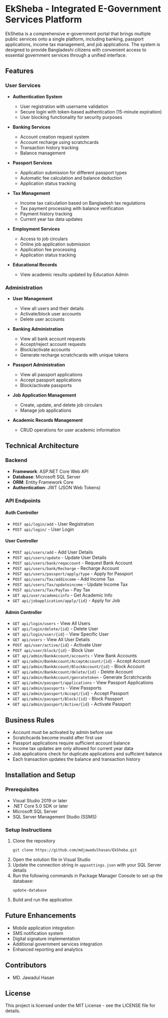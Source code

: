 # EkSheba - Integrated E-Government Services Platform

EkSheba is a comprehensive e-government portal that brings multiple public services onto a single platform, including banking, passport applications, income tax management, and job applications. The system is designed to provide Bangladeshi citizens with convenient access to essential government services through a unified interface.

## Features

### User Services
- **Authentication System**
  - User registration with username validation
  - Secure login with token-based authentication (15-minute expiration)
  - User blocking functionality for security purposes

- **Banking Services**
  - Account creation request system
  - Account recharge using scratchcards
  - Transaction history tracking
  - Balance management

- **Passport Services**
  - Application submission for different passport types
  - Automatic fee calculation and balance deduction
  - Application status tracking

- **Tax Management**
  - Income tax calculation based on Bangladesh tax regulations
  - Tax payment processing with balance verification
  - Payment history tracking
  - Current year tax data updates

- **Employment Services**
  - Access to job circulars
  - Online job application submission
  - Application fee processing
  - Application status tracking

- **Educational Records**
  - View academic results updated by Education Admin

### Administration
- **User Management**
  - View all users and their details
  - Activate/block user accounts
  - Delete user accounts

- **Banking Administration**
  - View all bank account requests
  - Accept/reject account requests
  - Block/activate accounts
  - Generate recharge scratchcards with unique tokens

- **Passport Administration**
  - View all passport applications
  - Accept passport applications
  - Block/activate passports

- **Job Application Management**
  - Create, update, and delete job circulars
  - Manage job applications

- **Academic Records Management**
  - CRUD operations for user academic information

## Technical Architecture

### Backend
- **Framework**: ASP.NET Core Web API
- **Database**: Microsoft SQL Server
- **ORM**: Entity Framework Core
- **Authentication**: JWT (JSON Web Tokens)

### API Endpoints

#### Auth Controller
- `POST api/login/add` - User Registration
- `POST api/login/` - User Login

#### User Controller
- `POST api/users/add` - Add User Details
- `POST api/users/update` - Update User Details
- `POST api/users/bank/reqaccount` - Request Bank Account
- `POST api/users/bank/Recharge` - Recharge Account
- `POST api/users/passport/apply/type` - Apply for Passport
- `POST api/users/Tax/addincome` - Add Income Tax
- `POST api/users/Tax/updateincome` - Update Income Tax
- `POST api/users/Tax/PayTax` - Pay Tax
- `GET api/user/academicinfo` - Get Academic Info
- `GET api/jobapplication/apply/{id}` - Apply for Job

#### Admin Controller
- `GET api/login/users` - View All Users
- `GET api/login/delete/{id}` - Delete User
- `GET api/login/user/{id}` - View Specific User
- `GET api/users` - View All User Details
- `POST api/user/active/{id}` - Activate User
- `POST api/user/block/{id}` - Block User
- `GET api/admin/BankAccount/accounts` - View Bank Accounts
- `GET api/admin/BankAccount/AcceptAccount/{id}` - Accept Account
- `GET api/admin/BankAccount/BlockAccount/{id}` - Block Account
- `GET api/admin/BankAccount/delete/{id}` - Delete Account
- `GET api/admin/BankAccount/genratetoken` - Generate Scratchcards
- `GET api/admin/passport/applications` - View Passport Applications
- `GET api/admin/passports` - View Passports
- `GET api/admin/passport/Accept/{id}` - Accept Passport
- `GET api/admin/passport/Block/{id}` - Block Passport
- `GET api/admin/passport/Active/{id}` - Activate Passport

## Business Rules
- Account must be activated by admin before use
- Scratchcards become invalid after first use
- Passport applications require sufficient account balance
- Income tax updates are only allowed for current year data
- Job applications check for duplicate applications and sufficient balance
- Each transaction updates the balance and transaction history

## Installation and Setup

### Prerequisites
- Visual Studio 2019 or later
- .NET Core 5.0 SDK or later
- Microsoft SQL Server
- SQL Server Management Studio (SSMS)

### Setup Instructions
1. Clone the repository
   ```
   git clone https://github.com/mdjawadulhasan/EkSheba.git
   ```
2. Open the solution file in Visual Studio
3. Update the connection string in `appsettings.json` with your SQL Server details
4. Run the following commands in Package Manager Console to set up the database:
   ```
   update-database
   ```
5. Build and run the application

## Future Enhancements
- Mobile application integration
- SMS notification system
- Digital signature implementation
- Additional government services integration
- Enhanced reporting and analytics

## Contributors
- MD. Jawadul Hasan

## License
This project is licensed under the MIT License - see the LICENSE file for details.
